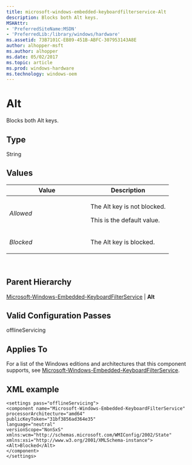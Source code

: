 ```yaml
---
title: microsoft-windows-embedded-keyboardfilterservice-Alt
description: Blocks both Alt keys.
MSHAttr:
- 'PreferredSiteName:MSDN'
- 'PreferredLib:/library/windows/hardware'
ms.assetid: 73B7101C-EB89-451B-ABFC-307953143A8E
author: alhopper-msft
ms.author: alhopper
ms.date: 05/02/2017
ms.topic: article
ms.prod: windows-hardware
ms.technology: windows-oem
---
```


# Alt


Blocks both Alt keys.

## Type


String

## Values


<table>
<colgroup>
<col width="50%" />
<col width="50%" />
</colgroup>
<thead>
<tr class="header">
<th>Value</th>
<th>Description</th>
</tr>
</thead>
<tbody>
<tr class="odd">
<td><p><em>Allowed</em></p></td>
<td><p>The Alt key is not blocked.</p>
<p>This is the default value.</p></td>
</tr>
<tr class="even">
<td><p><em>Blocked</em></p></td>
<td><p>The Alt key is blocked.</p></td>
</tr>
</tbody>
</table>

 

## Parent Hierarchy


[Microsoft-Windows-Embedded-KeyboardFilterService](microsoft-windows-embedded-keyboardfilterservice.md) | **Alt**

## Valid Configuration Passes


offlineServicing

## Applies To


For a list of the Windows editions and architectures that this component supports, see [Microsoft-Windows-Embedded-KeyboardFilterService](microsoft-windows-embedded-keyboardfilterservice.md).

## XML example


```
<settings pass="offlineServicing">
<component name="Microsoft-Windows-Embedded-KeyboardFilterService" 
processorArchitecture="amd64" 
publicKeyToken="31bf3856ad364e35" 
language="neutral" 
versionScope="NonSxS" 
xmlns:wcm="http://schemas.microsoft.com/WMIConfig/2002/State" 
xmlns:xsi="http://www.w3.org/2001/XMLSchema-instance">
<Alt>Blocked</Alt>
</component>
</settings>
```

 

 






